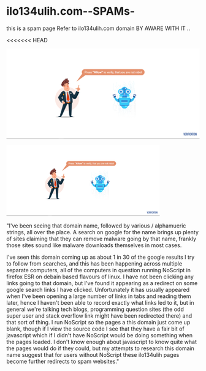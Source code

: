 
<html>

<head>
</head>
<body>

# ilo134ulih.com--SPAMs-
this is a spam page Refer to ilo134ulih.com  domain BY AWARE WITH IT ..  

<<<<<<< HEAD

<p align="center"><img src="Capture.PNG" ></p>

</body>
</html
=======
<p align="center"><img src="Capture.png" width="400"></p>

<p> "I've been seeing that domain name, followed by various / alphamueric strings, all over the place. A search on google for the name brings up plenty of sites claiming that they can remove malware going by that name, frankly those sites sound like malware downloads themselves in most cases.

I've seen this domain coming up as about 1 in 30 of the google results I try to follow from searches, and this has been happening across multiple separate computers, all of the computers in question running NoScript in firefox ESR on debain based flavours of linux. I have not been clicking any links going to that domain, but I've found it appearing as a redirect on some google search links I have clicked. Unfortunately it has usually appeared when I've been opening a large number of links in tabs and reading them later, hence I haven't been able to record exactly what links led to it, but in general we're talking tech blogs, programming question sites (the odd super user and stack overflow link might have been redirected there) and that sort of thing. I run NoScript so the pages a this domain just come up blank, though if I view the source code I see that they have a fair bit of javascript which if I didn't have NoScript would be doing something when the pages loaded. I don't know enough about javascript to know quite what the pages would do if they could, but my attempts to research this domain name suggest that for users without NoScript these ilo134ulih pages become further redirects to spam websites."</p>
